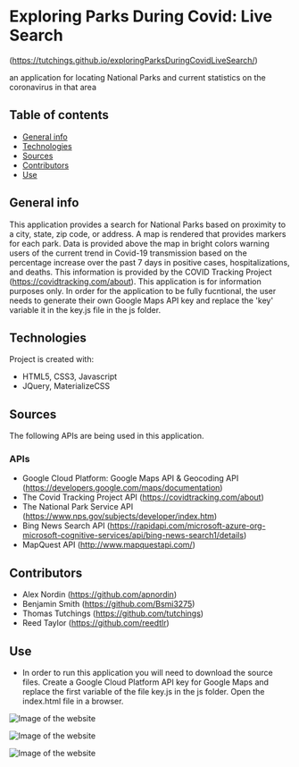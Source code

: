# Exploring Parks During Covid: Live Search
(https://tutchings.github.io/exploringParksDuringCovidLiveSearch/)

an application for locating National Parks and current statistics on the coronavirus in that area
## Table of contents
* [General info](#general-info)
* [Technologies](#technologies)
* [Sources](#sources)
* [Contributors](#contributors)
* [Use](#use)

## General info
This application provides a search for National Parks based on proximity to a city, state, zip code, or
address. A map is rendered that provides markers for each park. Data is provided above the map in bright
colors warning users of the current trend in Covid-19 transmission based on the percentage increase over
the past 7 days in positive cases, hospitalizations, and deaths. This information is provided by the COVID Tracking Project (https://covidtracking.com/about). This application is for information purposes only. In order for the application to be fully fucntional, the user needs to generate their own Google Maps API key and replace the 'key' variable it in the key.js file in the js folder. 
            
## Technologies
Project is created with:
* HTML5, CSS3, Javascript
* JQuery, MaterializeCSS

## Sources
The following APIs are being used in this application. 
### APIs
* Google Cloud Platform: Google Maps API & Geocoding API (https://developers.google.com/maps/documentation)
* The Covid Tracking Project API (https://covidtracking.com/about)
* The National Park Service API (https://www.nps.gov/subjects/developer/index.htm)
* Bing News Search API (https://rapidapi.com/microsoft-azure-org-microsoft-cognitive-services/api/bing-news-search1/details)
* MapQuest API (http://www.mapquestapi.com/)

## Contributors
* Alex Nordin (https://github.com/apnordin) 
* Benjamin Smith (https://github.com/Bsmi3275) 
* Thomas Tutchings (https://github.com/tutchings) 
* Reed Taylor (https://github.com/reedtlr) 

## Use
* In order to run this application you will need to download the source files. Create a Google Cloud Platform API key for Google Maps and replace the first variable of the file key.js in the js folder. Open the index.html file in a browser. 


![Image of the website](https://tutchings.github.io/exploringParksDuringCovidLiveSearch/screenshotImg1.png)


![Image of the website](https://tutchings.github.io/exploringParksDuringCovidLiveSearch/screenshotImg2.png)


![Image of the website](https://tutchings.github.io/exploringParksDuringCovidLiveSearch/screenshotImg3.PNG)
